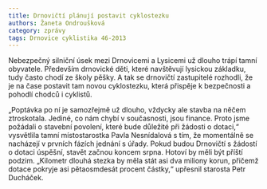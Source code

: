 ```yaml
---
title: Drnovičtí plánují postavit cyklostezku
authors: Žaneta Ondroušková
category: zprávy
tags: Drnovice cyklistika 46-2013
---
```


Nebezpečný silniční úsek mezi Drnovicemi a Lysicemi už dlouho trápí tamní obyvatele. Především drnovické děti, které navštěvují lysickou základku, tudy často chodí ze školy pěšky. A tak se drnovičtí zastupitelé rozhodli, že je na čase postavit tam novou cyklostezku, která přispěje k bezpečnosti a pohodlí chodců i cyklistů.

„Poptávka po ní je samozřejmě už dlouho, vždycky ale stavba na něčem ztroskotala. Jediné, co nám chybí v současnosti, jsou finance. Proto jsme požádali o stavební povolení, které bude důležité při žádosti o dotaci,“ vysvětlila tamní místostarostka Pavla Nesnídalová s tím, že momentálně se nacházejí v prvních fázích jednání s úřady. Pokud budou Drnovičtí s žádostí o dotaci úspěšní, stavět začnou koncem srpna. Hotoví by měli být příští podzim. „Kilometr dlouhá stezka by měla stát asi dva miliony korun, přičemž dotace pokryje asi pětaosmdesát procent částky,“ upřesnil starosta Petr Ducháček.
